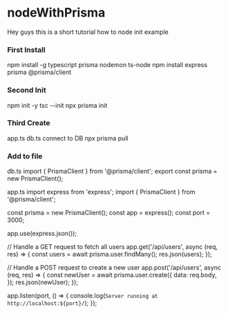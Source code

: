 # nodeWithPrisma

Hey guys this is a short tutorial how to node init example

### First Install

npm install -g typescript prisma nodemon ts-node
npm install express prisma @prisma/client

### Second Init

npm init -y
tsc --init
npx prisma init

### Third Create

app.ts
db.ts
connect to DB
npx prisma pull

### Add to file

db.ts
import { PrismaClient } from '@prisma/client';
export const prisma = new PrismaClient();

app.ts
import express from 'express';
import { PrismaClient } from '@prisma/client';

const prisma = new PrismaClient();
const app = express();
const port = 3000;

app.use(express.json());

// Handle a GET request to fetch all users
app.get('/api/users', async (req, res) => {
const users = await prisma.user.findMany();
res.json(users);
});

// Handle a POST request to create a new user
app.post('/api/users', async (req, res) => {
const newUser = await prisma.user.create({
data: req.body,
});
res.json(newUser);
});

app.listen(port, () => {
console.log(`Server running at http://localhost:${port}/`);
});
